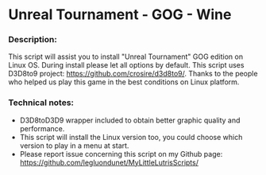 # Unreal Tournament - GOG - Wine

### Description:
This script will assist you to install "Unreal Tournament" GOG edition on Linux OS.
During install please let all options by default.
This script uses D3D8to9 project: https://github.com/crosire/d3d8to9/.
Thanks to the people who helped us play this game in the best conditions on Linux platform.

### Technical notes:
- D3D8toD3D9 wrapper included to obtain better graphic quality and performance.
- This script will install the Linux version too, you could choose which version to play in a menu at start.
- Please report issue concerning this script on my Github page:
https://github.com/legluondunet/MyLittleLutrisScripts/

